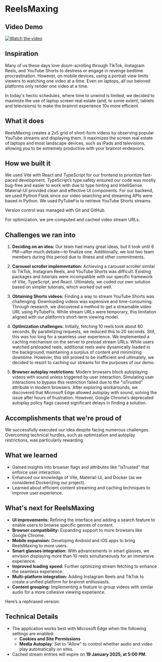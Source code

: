 
# ReelsMaxing
## Video Demo
[![Watch the video](https://img.youtube.com/vi/pESlgwTW6Mo/hqdefault.jpg)](https://www.youtube.com/embed/pESlgwTW6Mo)

## Inspiration
Many of us these days love doom-scrolling through TikTok, Instagram Reels, and YouTube Shorts to destress or engage in revenge bedtime procrastination. However, on mobile devices, using a portrait view limits viewers to watching one video at a time. Even on laptops, all our beloved platforms only render one video at a time.

In today's hectic schedules, where time to unwind is limited, we decided to maximize the use of laptop screen real estate (and, to some extent, tablets and televisions) to make the brainrot experience 10x more efficient.

## What it does
ReelsMaxing creates a 2x5 grid of short-form videos by observing popular YouTube streams and displaying them. It maximizes the screen real estate of laptops and most landscape devices, such as iPads and televisions, allowing you to be extremely productive with your brainrot endeavors.

## How we built it
We used Vite with React and TypeScript for our frontend to prioritize fast-paced development. TypeScript’s type safety ensured our code was mostly bug-free and easier to work with due to type hinting and IntelliSense. Material-UI provided clean and effective UI components. For our backend, we used Python Flask since our video searching and streaming APIs were based in Python. We used PyTubeFix to retrieve YouTube Shorts streams.

Version control was managed with Git and GitHub.

For optimization, we pre-computed and cached video stream URLs.

## Challenges we ran into
1. **Deciding on an idea:** Our team had many great ideas, but it took until 6 PM—after much debate—to finalize one. Additionally, we lost two team members during this period due to illness and other commitments.

2. **Carousel scroller implementation:** Achieving a carousel scroller similar to TikTok, Instagram Reels, and YouTube Shorts was difficult. Existing packages and tutorials were incompatible with our specific framework of Vite, TypeScript, and React. Ultimately, we coded our own solution based on simpler tutorials, which worked out well.

3. **Obtaining Shorts videos:** Finding a way to stream YouTube Shorts was challenging. Downloading videos was expensive and time-consuming. Through research, we discovered a method to get a streamable video URL using PyTubeFix. While stream URLs were temporary, this limitation aligned with our platform’s short-term viewing model.

4. **Optimization challenges:** Initially, fetching 10 reels took about 60 seconds. By parallelizing requests, we reduced this to 20 seconds. Still, this was too long for a seamless user experience. We implemented a caching mechanism on the server to preload stream URLs. While users watched preloaded reels, additional reels were dynamically loaded in the background, maintaining a surplus of content and minimizing downtime. However, this still proved to be inefficient and ultimately, we decided to resort to caching our streams for the purposes of our demo.

5. **Browser autoplay restrictions:** Modern browsers block autoplaying videos with sound unless triggered by user interaction. Simulating user interactions to bypass this restriction failed due to the "isTrusted" attribute in modern browsers. After exploring workarounds, we discovered that Microsoft Edge allowed autoplay with sound, solving the issue after hours of frustration. However, Google Chrome’s deprecated autoplay policy flags caused significant delays in finding a solution.

## Accomplishments that we're proud of
We successfully executed our idea despite facing numerous challenges. Overcoming technical hurdles, such as optimization and autoplay restrictions, was particularly rewarding.

## What we learned
- Gained insights into browser flags and attributes like "isTrusted" that enforce user interaction.
- Enhanced our knowledge of Vite, Material-UI, and Docker (as we considered Dockerizing our project).
- Learned about efficient content streaming and caching techniques to improve user experience.

## What's next for ReelsMaxing
- **UI improvements:** Refining the interface and adding a search feature to enable users to browse specific genres of content.
- **Browser compatibility:** Expanding support to more browsers like Google Chrome.
- **Mobile expansion:** Developing Android and iOS apps to bring ReelsMaxing to more users.
- **Smart glasses integration:** With advancements in smart glasses, we envision displaying more than 10 reels simultaneously for an immersive experience.
- **Improved loading speed:** Further optimizing stream fetching to enhance the seamless experience.
- **Multi-platform integration:** Adding Instagram Reels and TikTok to create a unified platform for brainrot enthusiasts.
- **Content grouping:** Implementing a feature to group videos with similar audio for a more cohesive viewing experience.

Here’s a rephrased version:  

## Technical Details  
- The application works best with Microsoft Edge when the following settings are enabled:  
  - **Cookies and Site Permissions**  
  - **Media Autoplay**: Set to "Allow" to control whether audio and video play automatically on sites.  
- Cached stream entries will expire on **19 January 2025, at 5:00 PM**.  